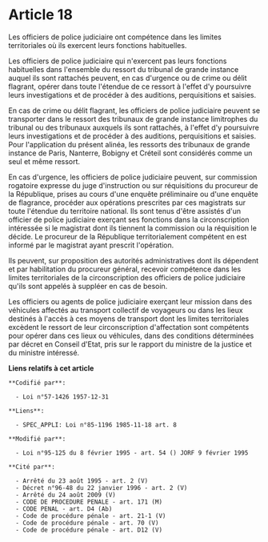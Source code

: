 # Article 18

Les officiers de police judiciaire ont compétence dans les limites territoriales où ils exercent leurs fonctions habituelles.

Les officiers de police judiciaire qui n'exercent pas leurs fonctions habituelles dans l'ensemble du ressort du tribunal de
grande instance auquel ils sont rattachés peuvent, en cas d'urgence ou de crime ou délit flagrant, opérer dans toute
l'étendue de ce ressort à l'effet d'y poursuivre leurs investigations et de procéder à des auditions, perquisitions et
saisies.

En cas de crime ou délit flagrant, les officiers de police judiciaire peuvent se transporter dans le ressort des tribunaux de
grande instance limitrophes du tribunal ou des tribunaux auxquels ils sont rattachés, à l'effet d'y poursuivre leurs
investigations et de procéder à des auditions, perquisitions et saisies. Pour l'application du présent alinéa, les ressorts
des tribunaux de grande instance de Paris, Nanterre, Bobigny et Créteil sont considérés comme un seul et même ressort. 

En cas d'urgence, les officiers de police judiciaire peuvent, sur commission rogatoire expresse du juge d'instruction ou sur
réquisitions du procureur de la République, prises au cours d'une enquête préliminaire ou d'une enquête de flagrance,
procéder aux opérations prescrites par ces magistrats sur toute l'étendue du territoire national. Ils sont tenus d'être
assistés d'un officier de police judiciaire exerçant ses fonctions dans la circonscription intéressée si le magistrat dont
ils tiennent la commission ou la réquisition le décide. Le procureur de la République territorialement compétent en est
informé par le magistrat ayant prescrit l'opération.

Ils peuvent, sur proposition des autorités administratives dont ils dépendent et par habilitation du procureur général,
recevoir compétence dans les limites territoriales de la circonscription des officiers de police judiciaire qu'ils sont
appelés à suppléer en cas de besoin.

Les officiers ou agents de police judiciaire exerçant leur mission dans des véhicules affectés au transport collectif de
voyageurs ou dans les lieux destinés à l'accès à ces moyens de transport dont les limites territoriales excèdent le ressort
de leur circonscription d'affectation sont compétents pour opérer dans ces lieux ou véhicules, dans des conditions
déterminées par décret en Conseil d'Etat, pris sur le rapport du ministre de la justice et du ministre intéressé.

**Liens relatifs à cet article**

	**Codifié par**:

	  - Loi n°57-1426 1957-12-31

	**Liens**:

	  - SPEC_APPLI: Loi n°85-1196 1985-11-18 art. 8

	**Modifié par**:

	  - Loi n°95-125 du 8 février 1995 - art. 54 () JORF 9 février 1995

	**Cité par**:

	  - Arrêté du 23 août 1995 - art. 2 (V)
	  - Décret n°96-48 du 22 janvier 1996 - art. 2 (V)
	  - Arrêté du 24 août 2009 (V)
	  - CODE DE PROCEDURE PENALE - art. 171 (M)
	  - CODE PENAL - art. D4 (Ab)
	  - Code de procédure pénale - art. 21-1 (V)
	  - Code de procédure pénale - art. 70 (V)
	  - Code de procédure pénale - art. D12 (V)
